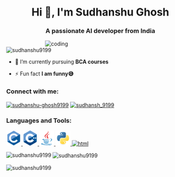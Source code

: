 <h1 align="center">Hi 👋, I'm Sudhanshu Ghosh</h1>
<h3 align="center">A passionate AI developer from India</h3>

<img align="right" alt="coding" width="400" src="https://user-images.githubusercontent.com/74038190/212749447-bfb7e725-6987-49d9-ae85-2015e3e7cc41.gif">

<p align="left"> <img src="https://komarev.com/ghpvc/?username=sudhanshu9199&label=Profile%20views&color=0e75b6&style=flat" alt="sudhanshu9199" /> </p>

- 🌱 I’m currently pursuing **BCA courses**

- ⚡ Fun fact **I am funny😅**

<h3 align="left">Connect with me:</h3>
<p align="left">
<a href="https://linkedin.com/in/sudhanshu-ghosh9199" target="blank"><img align="center" src="https://raw.githubusercontent.com/rahuldkjain/github-profile-readme-generator/master/src/images/icons/Social/linked-in-alt.svg" alt="sudhanshu-ghosh9199" height="30" width="40" /></a>
<a href="https://instagram.com/sudhansh_9199" target="blank"><img align="center" src="https://raw.githubusercontent.com/rahuldkjain/github-profile-readme-generator/master/src/images/icons/Social/instagram.svg" alt="sudhansh_9199" height="30" width="40" /></a>
</p>

<h3 align="left">Languages and Tools:</h3>
<p align="left"> <a href="https://www.cprogramming.com/" target="_blank" rel="noreferrer"> <img src="https://raw.githubusercontent.com/devicons/devicon/master/icons/c/c-original.svg" alt="c" width="40" height="40"/> </a> <a href="https://www.w3schools.com/cpp/" target="_blank" rel="noreferrer"> <img src="https://raw.githubusercontent.com/devicons/devicon/master/icons/cplusplus/cplusplus-original.svg" alt="cplusplus" width="40" height="40"/> </a> <a href="https://www.java.com" target="_blank" rel="noreferrer"> <img src="https://raw.githubusercontent.com/devicons/devicon/master/icons/java/java-original.svg" alt="java" width="40" height="40"/> </a> <a href="https://www.python.org" target="_blank" rel="noreferrer"> <img src="https://raw.githubusercontent.com/devicons/devicon/master/icons/python/python-original.svg" alt="python" width="40" height="40"/> </a> <a href="https://www.w3.org/html/" target="_blank" rel="noreferrer"> <img src="https://photos.app.goo.gl/RHodXAXBVWfERJDE9" alt="html" width="40" height="40"/> </a> </p>

<p><img align="left" src="https://github-readme-stats.vercel.app/api/top-langs?username=sudhanshu9199&show_icons=true&locale=en&layout=compact" alt="sudhanshu9199" /></p>

<p>&nbsp;<img align="center" src="https://github-readme-stats.vercel.app/api?username=sudhanshu9199&show_icons=true&locale=en" alt="sudhanshu9199" /></p>

<p><img align="center" src="https://github-readme-streak-stats.herokuapp.com/?user=sudhanshu9199&" alt="sudhanshu9199" /></p>
